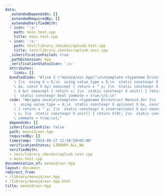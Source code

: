 ```yaml
---
data:
  _extendedDependsOn: []
  _extendedRequiredBy: []
  _extendedVerifiedWith:
  - icon: ':x:'
    path: main.test.cpp
    title: main.test.cpp
  - icon: ':x:'
    path: test/library_checker/aplusb.test.cpp
    title: test/library_checker/aplusb.test.cpp
  _isVerificationFailed: true
  _pathExtension: hpp
  _verificationStatusIcon: ':x:'
  attributes:
    links: []
  bundledCode: "#line 2 \"monoid/xor.hpp\"\n\ntemplate <typename E>\nstruct Monoid_Xor\
    \ {\n  using X = E;\n  using value_type = X;\n  static constexpr X op(const X\
    \ &x, const X &y) noexcept { return x ^ y; }\n  static constexpr X inverse(const\
    \ X &x) noexcept { return x; }\n  static constexpr X unit() { return X(0); }\n\
    \  static constexpr bool commute = true;\n};\n"
  code: "#pragma once\n\ntemplate <typename E>\nstruct Monoid_Xor {\n  using X = E;\n\
    \  using value_type = X;\n  static constexpr X op(const X &x, const X &y) noexcept\
    \ { return x ^ y; }\n  static constexpr X inverse(const X &x) noexcept { return\
    \ x; }\n  static constexpr X unit() { return X(0); }\n  static constexpr bool\
    \ commute = true;\n};"
  dependsOn: []
  isVerificationFile: false
  path: monoid/xor.hpp
  requiredBy: []
  timestamp: '2024-08-27 11:58:59+05:00'
  verificationStatus: LIBRARY_ALL_WA
  verifiedWith:
  - test/library_checker/aplusb.test.cpp
  - main.test.cpp
documentation_of: monoid/xor.hpp
layout: document
redirect_from:
- /library/monoid/xor.hpp
- /library/monoid/xor.hpp.html
title: monoid/xor.hpp
---
```

